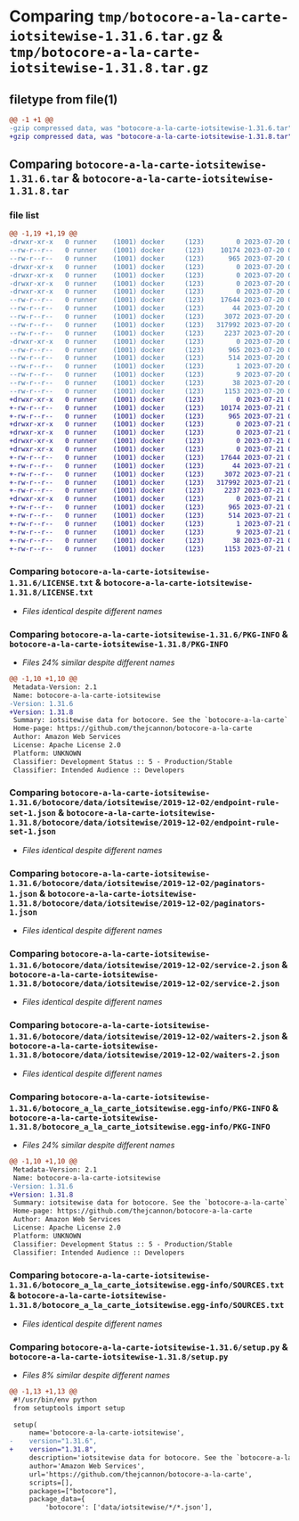 # Comparing `tmp/botocore-a-la-carte-iotsitewise-1.31.6.tar.gz` & `tmp/botocore-a-la-carte-iotsitewise-1.31.8.tar.gz`

## filetype from file(1)

```diff
@@ -1 +1 @@
-gzip compressed data, was "botocore-a-la-carte-iotsitewise-1.31.6.tar", last modified: Thu Jul 20 01:20:22 2023, max compression
+gzip compressed data, was "botocore-a-la-carte-iotsitewise-1.31.8.tar", last modified: Fri Jul 21 01:21:31 2023, max compression
```

## Comparing `botocore-a-la-carte-iotsitewise-1.31.6.tar` & `botocore-a-la-carte-iotsitewise-1.31.8.tar`

### file list

```diff
@@ -1,19 +1,19 @@
-drwxr-xr-x   0 runner    (1001) docker     (123)        0 2023-07-20 01:20:22.654703 botocore-a-la-carte-iotsitewise-1.31.6/
--rw-r--r--   0 runner    (1001) docker     (123)    10174 2023-07-20 01:20:22.000000 botocore-a-la-carte-iotsitewise-1.31.6/LICENSE.txt
--rw-r--r--   0 runner    (1001) docker     (123)      965 2023-07-20 01:20:22.654703 botocore-a-la-carte-iotsitewise-1.31.6/PKG-INFO
-drwxr-xr-x   0 runner    (1001) docker     (123)        0 2023-07-20 01:20:22.654703 botocore-a-la-carte-iotsitewise-1.31.6/botocore/
-drwxr-xr-x   0 runner    (1001) docker     (123)        0 2023-07-20 01:20:22.654703 botocore-a-la-carte-iotsitewise-1.31.6/botocore/data/
-drwxr-xr-x   0 runner    (1001) docker     (123)        0 2023-07-20 01:20:22.654703 botocore-a-la-carte-iotsitewise-1.31.6/botocore/data/iotsitewise/
-drwxr-xr-x   0 runner    (1001) docker     (123)        0 2023-07-20 01:20:22.654703 botocore-a-la-carte-iotsitewise-1.31.6/botocore/data/iotsitewise/2019-12-02/
--rw-r--r--   0 runner    (1001) docker     (123)    17644 2023-07-20 01:19:55.000000 botocore-a-la-carte-iotsitewise-1.31.6/botocore/data/iotsitewise/2019-12-02/endpoint-rule-set-1.json
--rw-r--r--   0 runner    (1001) docker     (123)       44 2023-07-20 01:19:55.000000 botocore-a-la-carte-iotsitewise-1.31.6/botocore/data/iotsitewise/2019-12-02/examples-1.json
--rw-r--r--   0 runner    (1001) docker     (123)     3072 2023-07-20 01:19:55.000000 botocore-a-la-carte-iotsitewise-1.31.6/botocore/data/iotsitewise/2019-12-02/paginators-1.json
--rw-r--r--   0 runner    (1001) docker     (123)   317992 2023-07-20 01:19:55.000000 botocore-a-la-carte-iotsitewise-1.31.6/botocore/data/iotsitewise/2019-12-02/service-2.json
--rw-r--r--   0 runner    (1001) docker     (123)     2237 2023-07-20 01:19:55.000000 botocore-a-la-carte-iotsitewise-1.31.6/botocore/data/iotsitewise/2019-12-02/waiters-2.json
-drwxr-xr-x   0 runner    (1001) docker     (123)        0 2023-07-20 01:20:22.654703 botocore-a-la-carte-iotsitewise-1.31.6/botocore_a_la_carte_iotsitewise.egg-info/
--rw-r--r--   0 runner    (1001) docker     (123)      965 2023-07-20 01:20:22.000000 botocore-a-la-carte-iotsitewise-1.31.6/botocore_a_la_carte_iotsitewise.egg-info/PKG-INFO
--rw-r--r--   0 runner    (1001) docker     (123)      514 2023-07-20 01:20:22.000000 botocore-a-la-carte-iotsitewise-1.31.6/botocore_a_la_carte_iotsitewise.egg-info/SOURCES.txt
--rw-r--r--   0 runner    (1001) docker     (123)        1 2023-07-20 01:20:22.000000 botocore-a-la-carte-iotsitewise-1.31.6/botocore_a_la_carte_iotsitewise.egg-info/dependency_links.txt
--rw-r--r--   0 runner    (1001) docker     (123)        9 2023-07-20 01:20:22.000000 botocore-a-la-carte-iotsitewise-1.31.6/botocore_a_la_carte_iotsitewise.egg-info/top_level.txt
--rw-r--r--   0 runner    (1001) docker     (123)       38 2023-07-20 01:20:22.654703 botocore-a-la-carte-iotsitewise-1.31.6/setup.cfg
--rw-r--r--   0 runner    (1001) docker     (123)     1153 2023-07-20 01:20:22.000000 botocore-a-la-carte-iotsitewise-1.31.6/setup.py
+drwxr-xr-x   0 runner    (1001) docker     (123)        0 2023-07-21 01:21:31.919116 botocore-a-la-carte-iotsitewise-1.31.8/
+-rw-r--r--   0 runner    (1001) docker     (123)    10174 2023-07-21 01:21:31.000000 botocore-a-la-carte-iotsitewise-1.31.8/LICENSE.txt
+-rw-r--r--   0 runner    (1001) docker     (123)      965 2023-07-21 01:21:31.919116 botocore-a-la-carte-iotsitewise-1.31.8/PKG-INFO
+drwxr-xr-x   0 runner    (1001) docker     (123)        0 2023-07-21 01:21:31.919116 botocore-a-la-carte-iotsitewise-1.31.8/botocore/
+drwxr-xr-x   0 runner    (1001) docker     (123)        0 2023-07-21 01:21:31.919116 botocore-a-la-carte-iotsitewise-1.31.8/botocore/data/
+drwxr-xr-x   0 runner    (1001) docker     (123)        0 2023-07-21 01:21:31.919116 botocore-a-la-carte-iotsitewise-1.31.8/botocore/data/iotsitewise/
+drwxr-xr-x   0 runner    (1001) docker     (123)        0 2023-07-21 01:21:31.919116 botocore-a-la-carte-iotsitewise-1.31.8/botocore/data/iotsitewise/2019-12-02/
+-rw-r--r--   0 runner    (1001) docker     (123)    17644 2023-07-21 01:21:06.000000 botocore-a-la-carte-iotsitewise-1.31.8/botocore/data/iotsitewise/2019-12-02/endpoint-rule-set-1.json
+-rw-r--r--   0 runner    (1001) docker     (123)       44 2023-07-21 01:21:06.000000 botocore-a-la-carte-iotsitewise-1.31.8/botocore/data/iotsitewise/2019-12-02/examples-1.json
+-rw-r--r--   0 runner    (1001) docker     (123)     3072 2023-07-21 01:21:06.000000 botocore-a-la-carte-iotsitewise-1.31.8/botocore/data/iotsitewise/2019-12-02/paginators-1.json
+-rw-r--r--   0 runner    (1001) docker     (123)   317992 2023-07-21 01:21:06.000000 botocore-a-la-carte-iotsitewise-1.31.8/botocore/data/iotsitewise/2019-12-02/service-2.json
+-rw-r--r--   0 runner    (1001) docker     (123)     2237 2023-07-21 01:21:06.000000 botocore-a-la-carte-iotsitewise-1.31.8/botocore/data/iotsitewise/2019-12-02/waiters-2.json
+drwxr-xr-x   0 runner    (1001) docker     (123)        0 2023-07-21 01:21:31.919116 botocore-a-la-carte-iotsitewise-1.31.8/botocore_a_la_carte_iotsitewise.egg-info/
+-rw-r--r--   0 runner    (1001) docker     (123)      965 2023-07-21 01:21:31.000000 botocore-a-la-carte-iotsitewise-1.31.8/botocore_a_la_carte_iotsitewise.egg-info/PKG-INFO
+-rw-r--r--   0 runner    (1001) docker     (123)      514 2023-07-21 01:21:31.000000 botocore-a-la-carte-iotsitewise-1.31.8/botocore_a_la_carte_iotsitewise.egg-info/SOURCES.txt
+-rw-r--r--   0 runner    (1001) docker     (123)        1 2023-07-21 01:21:31.000000 botocore-a-la-carte-iotsitewise-1.31.8/botocore_a_la_carte_iotsitewise.egg-info/dependency_links.txt
+-rw-r--r--   0 runner    (1001) docker     (123)        9 2023-07-21 01:21:31.000000 botocore-a-la-carte-iotsitewise-1.31.8/botocore_a_la_carte_iotsitewise.egg-info/top_level.txt
+-rw-r--r--   0 runner    (1001) docker     (123)       38 2023-07-21 01:21:31.919116 botocore-a-la-carte-iotsitewise-1.31.8/setup.cfg
+-rw-r--r--   0 runner    (1001) docker     (123)     1153 2023-07-21 01:21:31.000000 botocore-a-la-carte-iotsitewise-1.31.8/setup.py
```

### Comparing `botocore-a-la-carte-iotsitewise-1.31.6/LICENSE.txt` & `botocore-a-la-carte-iotsitewise-1.31.8/LICENSE.txt`

 * *Files identical despite different names*

### Comparing `botocore-a-la-carte-iotsitewise-1.31.6/PKG-INFO` & `botocore-a-la-carte-iotsitewise-1.31.8/PKG-INFO`

 * *Files 24% similar despite different names*

```diff
@@ -1,10 +1,10 @@
 Metadata-Version: 2.1
 Name: botocore-a-la-carte-iotsitewise
-Version: 1.31.6
+Version: 1.31.8
 Summary: iotsitewise data for botocore. See the `botocore-a-la-carte` package for more info.
 Home-page: https://github.com/thejcannon/botocore-a-la-carte
 Author: Amazon Web Services
 License: Apache License 2.0
 Platform: UNKNOWN
 Classifier: Development Status :: 5 - Production/Stable
 Classifier: Intended Audience :: Developers
```

### Comparing `botocore-a-la-carte-iotsitewise-1.31.6/botocore/data/iotsitewise/2019-12-02/endpoint-rule-set-1.json` & `botocore-a-la-carte-iotsitewise-1.31.8/botocore/data/iotsitewise/2019-12-02/endpoint-rule-set-1.json`

 * *Files identical despite different names*

### Comparing `botocore-a-la-carte-iotsitewise-1.31.6/botocore/data/iotsitewise/2019-12-02/paginators-1.json` & `botocore-a-la-carte-iotsitewise-1.31.8/botocore/data/iotsitewise/2019-12-02/paginators-1.json`

 * *Files identical despite different names*

### Comparing `botocore-a-la-carte-iotsitewise-1.31.6/botocore/data/iotsitewise/2019-12-02/service-2.json` & `botocore-a-la-carte-iotsitewise-1.31.8/botocore/data/iotsitewise/2019-12-02/service-2.json`

 * *Files identical despite different names*

### Comparing `botocore-a-la-carte-iotsitewise-1.31.6/botocore/data/iotsitewise/2019-12-02/waiters-2.json` & `botocore-a-la-carte-iotsitewise-1.31.8/botocore/data/iotsitewise/2019-12-02/waiters-2.json`

 * *Files identical despite different names*

### Comparing `botocore-a-la-carte-iotsitewise-1.31.6/botocore_a_la_carte_iotsitewise.egg-info/PKG-INFO` & `botocore-a-la-carte-iotsitewise-1.31.8/botocore_a_la_carte_iotsitewise.egg-info/PKG-INFO`

 * *Files 24% similar despite different names*

```diff
@@ -1,10 +1,10 @@
 Metadata-Version: 2.1
 Name: botocore-a-la-carte-iotsitewise
-Version: 1.31.6
+Version: 1.31.8
 Summary: iotsitewise data for botocore. See the `botocore-a-la-carte` package for more info.
 Home-page: https://github.com/thejcannon/botocore-a-la-carte
 Author: Amazon Web Services
 License: Apache License 2.0
 Platform: UNKNOWN
 Classifier: Development Status :: 5 - Production/Stable
 Classifier: Intended Audience :: Developers
```

### Comparing `botocore-a-la-carte-iotsitewise-1.31.6/botocore_a_la_carte_iotsitewise.egg-info/SOURCES.txt` & `botocore-a-la-carte-iotsitewise-1.31.8/botocore_a_la_carte_iotsitewise.egg-info/SOURCES.txt`

 * *Files identical despite different names*

### Comparing `botocore-a-la-carte-iotsitewise-1.31.6/setup.py` & `botocore-a-la-carte-iotsitewise-1.31.8/setup.py`

 * *Files 8% similar despite different names*

```diff
@@ -1,13 +1,13 @@
 #!/usr/bin/env python
 from setuptools import setup
 
 setup(
     name='botocore-a-la-carte-iotsitewise',
-    version="1.31.6",
+    version="1.31.8",
     description='iotsitewise data for botocore. See the `botocore-a-la-carte` package for more info.',
     author='Amazon Web Services',
     url='https://github.com/thejcannon/botocore-a-la-carte',
     scripts=[],
     packages=["botocore"],
     package_data={
         'botocore': ['data/iotsitewise/*/*.json'],
```

